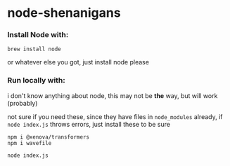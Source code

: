 # node-shenanigans

### Install Node with:

```
brew install node 
```
or whatever else you got, just install node please

### Run locally with:

i don't know anything about node, this may not be **the** way, but will work (probably)

not sure if you need these, since they have files in `node_modules` already, if `node index.js` throws errors, just install these to be sure
```
npm i @xenova/transformers
npm i wavefile 
```

```
node index.js
```
